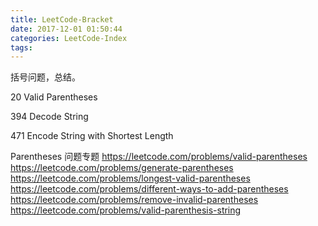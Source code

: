 ```yaml
---
title: LeetCode-Bracket
date: 2017-12-01 01:50:44
categories: LeetCode-Index
tags:
---
```


括号问题，总结。

20 Valid Parentheses

394 Decode String 

471 Encode String with Shortest Length   

Parentheses 问题专题
https://leetcode.com/problems/valid-parentheses
https://leetcode.com/problems/generate-parentheses
https://leetcode.com/problems/longest-valid-parentheses
https://leetcode.com/problems/different-ways-to-add-parentheses
https://leetcode.com/problems/remove-invalid-parentheses
https://leetcode.com/problems/valid-parenthesis-string
